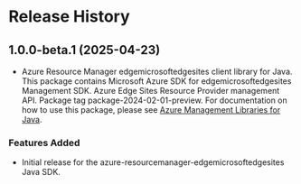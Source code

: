# Release History

## 1.0.0-beta.1 (2025-04-23)

- Azure Resource Manager edgemicrosoftedgesites client library for Java. This package contains Microsoft Azure SDK for edgemicrosoftedgesites Management SDK. Azure Edge Sites Resource Provider management API. Package tag package-2024-02-01-preview. For documentation on how to use this package, please see [Azure Management Libraries for Java](https://aka.ms/azsdk/java/mgmt).
### Features Added

- Initial release for the azure-resourcemanager-edgemicrosoftedgesites Java SDK.
